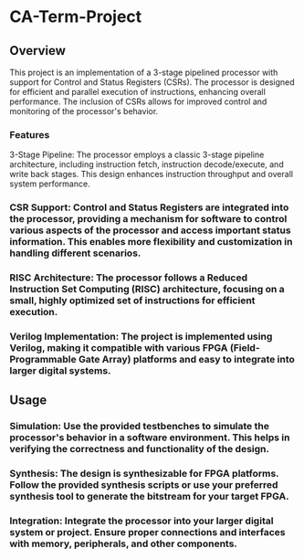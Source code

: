 # CA-Term-Project

## Overview
This project is an implementation of a 3-stage pipelined processor with support for Control and Status Registers (CSRs). The processor is designed for efficient and parallel execution of instructions, enhancing overall performance. The inclusion of CSRs allows for improved control and monitoring of the processor's behavior.

### Features
3-Stage Pipeline: The processor employs a classic 3-stage pipeline architecture, including instruction fetch, instruction decode/execute, and write back stages. This design enhances instruction throughput and overall system performance.

### CSR Support: Control and Status Registers are integrated into the processor, providing a mechanism for software to control various aspects of the processor and access important status information. This enables more flexibility and customization in handling different scenarios.

### RISC Architecture: The processor follows a Reduced Instruction Set Computing (RISC) architecture, focusing on a small, highly optimized set of instructions for efficient execution.

### Verilog Implementation: The project is implemented using Verilog, making it compatible with various FPGA (Field-Programmable Gate Array) platforms and easy to integrate into larger digital systems.

## Usage
### Simulation: Use the provided testbenches to simulate the processor's behavior in a software environment. This helps in verifying the correctness and functionality of the design.

### Synthesis: The design is synthesizable for FPGA platforms. Follow the provided synthesis scripts or use your preferred synthesis tool to generate the bitstream for your target FPGA.

### Integration: Integrate the processor into your larger digital system or project. Ensure proper connections and interfaces with memory, peripherals, and other components.
